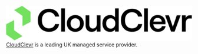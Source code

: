![CloudClevr](/profile/logo.svg)
[CloudClevr](https://www.cloudclevr.com) is a leading UK managed service provider.
